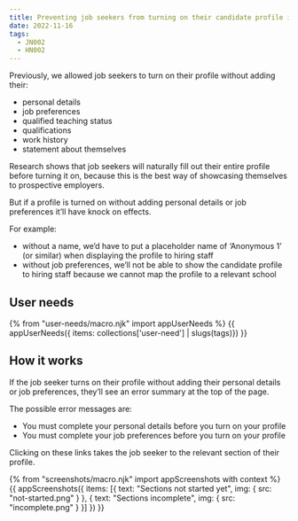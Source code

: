 ```yaml
---
title: Preventing job seekers from turning on their candidate profile if they do not add their personal details or job preferences
date: 2022-11-16
tags:
  - JN002
  - HN002
---
```


Previously, we allowed job seekers to turn on their profile without adding their:

- personal details
- job preferences
- qualified teaching status
- qualifications
- work history
- statement about themselves

Research shows that job seekers will naturally fill out their entire profile before turning it on, because this is the best way of showcasing themselves to prospective employers.

But if a profile is turned on without adding personal details or job preferences it’ll have knock on effects.

For example:

- without a name, we’d have to put a placeholder name of ‘Anonymous 1’ (or similar) when displaying the profile to hiring staff
- without job preferences, we’ll not be able to show the candidate profile to hiring staff because we cannot map the profile to a relevant school

## User needs

{% from "user-needs/macro.njk" import appUserNeeds %}
{{ appUserNeeds({ items: collections['user-need'] | slugs(tags)}) }}

## How it works

If the job seeker turns on their profile without adding their personal details or job preferences, they’ll see an error summary at the top of the page.

The possible error messages are:

- You must complete your personal details before you turn on your profile
- You must complete your job preferences before you turn on your profile

Clicking on these links takes the job seeker to the relevant section of their profile.

{% from "screenshots/macro.njk" import appScreenshots with context %}
{{ appScreenshots({
  items: [{
    text: "Sections not started yet",
    img: { src: "not-started.png" }
  }, {
    text: "Sections incomplete",
    img: { src: "incomplete.png" }
  }]
}) }}
